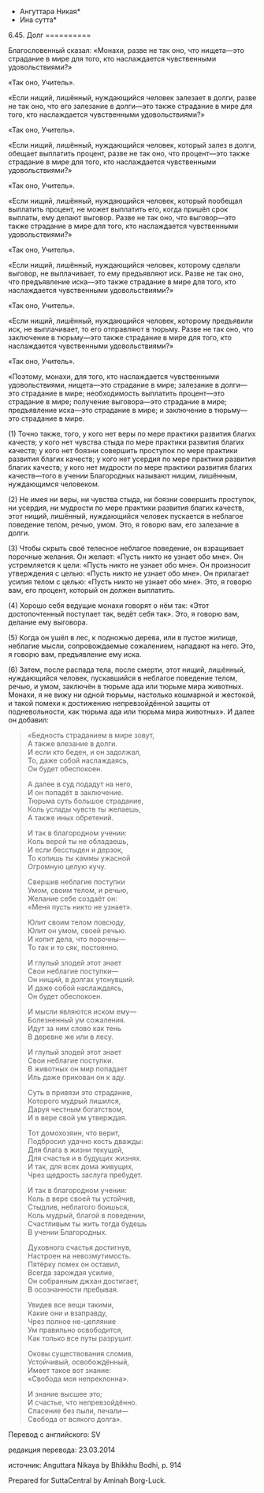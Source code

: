 * Ангуттара Никая*
* Ина сутта*

6\.45\. Долг
\=\=\=\=\=\=\=\=\=\=

Благословенный сказал: «Монахи, разве не так оно, что нищета—это страдание в мире для того, кто наслаждается чувственными удовольствиями?»

«Так оно, Учитель»\.

«Если нищий, лишённый, нуждающийся человек залезает в долги, разве не так оно, что его залезание в долги—это также страдание в мире для того, кто наслаждается чувственными удовольствиями?»

«Так оно, Учитель»\.

«Если нищий, лишённый, нуждающийся человек, который залез в долги, обещает выплатить процент, разве не так оно, что процент—это также страдание в мире для того, кто наслаждается чувственными удовольствиями?»

«Так оно, Учитель»\.

«Если нищий, лишённый, нуждающийся человек, который пообещал выплатить процент, не может выплатить его, когда пришёл срок выплаты, ему делают выговор\. Разве не так оно, что выговор—это также страдание в мире для того, кто наслаждается чувственными удовольствиями?»

«Так оно, Учитель»\.

«Если нищий, лишённый, нуждающийся человек, которому сделали выговор, не выплачивает, то ему предъявляют иск\. Разве не так оно, что предъявление иска—это также страдание в мире для того, кто наслаждается чувственными удовольствиями?»

«Так оно, Учитель»\.

«Если нищий, лишённый, нуждающийся человек, которому предъявили иск, не выплачивает, то его отправляют в тюрьму\. Разве не так оно, что заключение в тюрьму—это также страдание в мире для того, кто наслаждается чувственными удовольствиями?»

«Так оно, Учитель»\.

«Поэтому, монахи, для того, кто наслаждается чувственными удовольствиями, нищета—это страдание в мире; залезание в долги—это страдание в мире; необходимость выплатить процент—это страдание в мире; получение выговора—это страдание в мире; предъявление иска—это страдание в мире; и заключение в тюрьму—это страдание в мире\.

\(1\) Точно также, того, у кого нет веры по мере практики развития благих качеств; у кого нет чувства стыда по мере практики развития благих качеств; у кого нет боязни совершить проступок по мере практики развития благих качеств; у кого нет усердия по мере практики развития благих качеств; у кого нет мудрости по мере практики развития благих качеств—того в учении Благородных называют нищим, лишённым, нуждающимся человеком\.

\(2\) Не имея ни веры, ни чувства стыда, ни боязни совершить проступок, ни усердия, ни мудрости по мере практики развития благих качеств, этот нищий, лишённый, нуждающийся человек пускается в неблагое поведение телом, речью, умом\. Это, я говорю вам, его залезание в долги\.

\(3\) Чтобы скрыть своё телесное неблагое поведение, он взращивает порочные желания\. Он желает: «Пусть никто не узнает обо мне»\. Он устремляется к цели: «Пусть никто не узнает обо мне»\. Он произносит утверждения с целью: «Пусть никто не узнает обо мне»\. Он прилагает усилия телом с целью: «Пусть никто не узнает обо мне»\. Это, я говорю вам, его процент, который он должен выплатить\.

\(4\) Хорошо себя ведущие монахи говорят о нём так: «Этот достопочтенный поступает так, ведёт себя так»\. Это, я говорю вам, делание ему выговора\.

\(5\) Когда он ушёл в лес, к подножью дерева, или в пустое жилище, неблагие мысли, сопровождаемые сожалением, нападают на него\. Это, я говорю вам, предъявление ему иска\.

\(6\) Затем, после распада тела, после смерти, этот нищий, лишённый, нуждающийся человек, пускавшийся в неблагое поведение телом, речью, и умом, заключён в тюрьме ада или тюрьме мира животных\. Монахи, я не вижу ни одной тюрьмы, настолько кошмарной и жестокой, и такой помехи к достижению непревзойдённой защиты от подневольности, как тюрьма ада или тюрьма мира животных»\. И далее он добавил:

> «Бедность страданием в мире зовут,  
> А также влезание в долги\.  
> И если кто беден, и он задолжал,  
> То, даже собой наслаждаясь,  
> Он будет обеспокоен\.  
>   
> А далее в суд подадут на него,  
> И он попадёт в заключение\.  
> Тюрьма суть большое страдание,  
> Коль услады чувств ты желаешь,  
> А также иных обретений\.  
>   
> И так в благородном учении:  
> Коль верой ты не обладаешь,  
> И если бесстыден и дерзок,  
> То копишь ты каммы ужасной  
> Огромную целую кучу\.  
>   
> Свершив неблагие поступки  
> Умом, своим телом, и речью,  
> Желание себе создаёт он:  
> «Меня пусть никто не узнает»\.  
>   
> Юлит своим телом повсюду,  
> Юлит он умом, своей речью\.  
> И копит дела, что порочны—  
> То так и то сяк, постоянно\.  
>   
> И глупый злодей этот знает  
> Свои неблагие поступки—  
> Он нищий, в долгах утонувший\.  
> И даже собой наслаждаясь,  
> Он будет обеспокоен\.  
>   
> И мысли являются иском ему—  
> Болезненный ум сожаления\.  
> Идут за ним слово как тень  
> В деревне же или в лесу\.  
>   
> И глупый злодей этот знает  
> Свои неблагие поступки\.  
> В животных он мир попадает  
> Иль даже прикован он к аду\.  
>   
> Суть в привязи это страдание,  
> Которого мудрый лишился,  
> Даруя честным богатством,  
> И в вере свой ум утверждая\.  
>   
> Тот домохозяин, что верит,  
> Подбросил удачно кость дважды:  
> Для блага в жизни текущей,  
> Для счастья и в будущих жизнях\.  
> И так, для всех дома живущих,  
> Чрез щедрость заслуга пребудет\.  
>   
> И так в благородном учении:  
> Коль в вере своей ты устойчив,  
> Стыдлив, неблагого боишься,  
> Коль мудрый, благой в поведении,  
> Счастливым ты жить тогда будешь  
> В учении Благородных\.  
>   
> Духовного счастья достигнув,  
> Настроен на невозмутимость\.  
> Пятёрку помех он оставил,  
> Всегда зарождая усилие,  
> Он собранным джхан достигает,  
> В осознанности пребывая\.  
>   
> Увидев все вещи такими,  
> Какие они и взаправду,  
> Чрез полное не\-цепляние  
> Ум правильно освободится,  
> Как только все путы разрушит\.  
>   
> Оковы существования сломив,  
> Устойчивый, освобождённый,  
> Имеет такое вот знание:  
> «Свобода моя непреклонна»\.  
>   
> И знание высшее это;  
> И счастье, что непревзойдённо\.  
> Спасение без пыли, печали—  
> Свобода от всякого долга»\.

Перевод с английского: SV

редакция перевода: 23\.03\.2014

источник: Anguttara Nikaya by Bhikkhu Bodhi, p\. 914

Prepared for SuttaCentral by Aminah Borg\-Luck\.